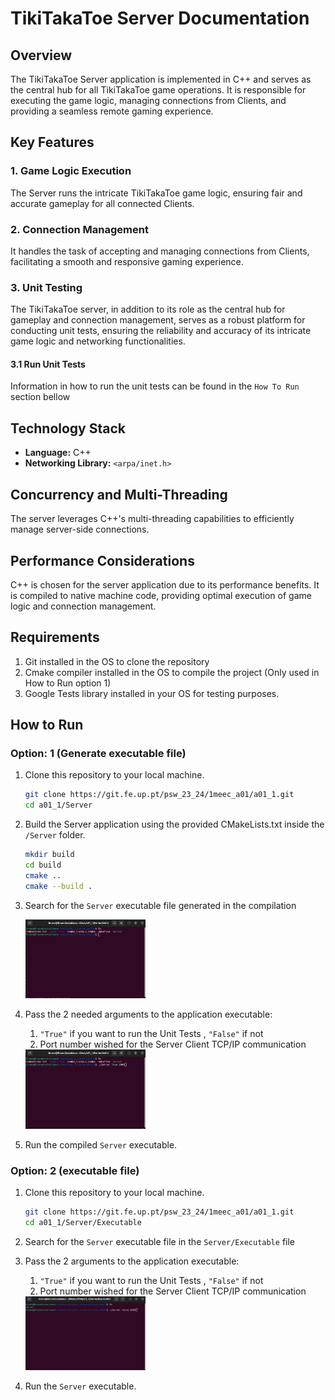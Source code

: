 # TikiTakaToe Server Documentation

## Overview

The TikiTakaToe Server application is implemented in C++ and serves as the central hub for all TikiTakaToe game operations. It is responsible for executing the game logic, managing connections from Clients, and providing a seamless remote gaming experience.

## Key Features

### 1. Game Logic Execution

The Server runs the intricate TikiTakaToe game logic, ensuring fair and accurate gameplay for all connected Clients.

### 2. Connection Management

It handles the task of accepting and managing connections from Clients, facilitating a smooth and responsive gaming experience.


### 3. Unit Testing

The TikiTakaToe server, in addition to its role as the central hub for gameplay and connection management, serves as a robust platform for conducting unit tests, ensuring the reliability and accuracy of its intricate game logic and networking functionalities.

#### 3.1 Run Unit Tests
Information in how to run the unit tests can be found in the `How To Run` section bellow

## Technology Stack

- **Language:** C++
- **Networking Library:** `<arpa/inet.h>` 

## Concurrency and Multi-Threading

The server leverages C++'s multi-threading capabilities to efficiently manage server-side connections.

## Performance Considerations

C++ is chosen for the server application due to its performance benefits. It is compiled to native machine code, providing optimal execution of game logic and connection management.


## Requirements
1. Git installed in the OS to clone the repository
2. Cmake compiler installed in the OS to compile the project (Only used in How to Run option 1)
3. Google Tests library installed in your OS for testing purposes.



## How to Run
### Option: 1 (Generate executable file)
1. Clone this repository to your local machine.
    ```bash
    git clone https://git.fe.up.pt/psw_23_24/1meec_a01/a01_1.git
    cd a01_1/Server   
   
2. Build the Server application using the provided CMakeLists.txt inside the `/Server` folder.
    ```bash
    mkdir build
    cd build
    cmake ..
    cmake --build .
   
3. Search for the `Server` executable file generated in the compilation

   <img src="ReadMeImages/img_1.png" alt="img_1.png" width="40%" />

4. Pass the 2 needed arguments to the application executable: 
   1. `"True"` if you want to run the Unit Tests , `"False"` if not 
   2. Port number wished for the Server Client TCP/IP communication
   
   <img src="ReadMeImages/img_2.png" alt="img_2.png" width="40%" />

5. Run the compiled `Server` executable.

### Option: 2 (executable file)
1. Clone this repository to your local machine.
    ```bash
    git clone https://git.fe.up.pt/psw_23_24/1meec_a01/a01_1.git
    cd a01_1/Server/Executable   

2. Search for the `Server` executable file in the `Server/Executable` file

3. Pass the 2 arguments to the application executable:
   1. `"True"` if you want to run the Unit Tests , `"False"` if not
   2. Port number wished for the Server Client TCP/IP communication
   
   <img src="ReadMeImages/img_3.png" alt="img_3.png" width="40%" />

4. Run the `Server` executable.

